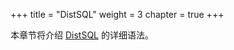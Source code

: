 +++
title = "DistSQL"
weight = 3
chapter = true
+++

本章节将介绍 [DistSQL](/cn/overview/distsql/) 的详细语法。
